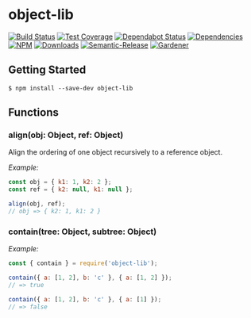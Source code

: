 # object-lib

[![Build Status](https://circleci.com/gh/blackflux/object-lib.png?style=shield)](https://circleci.com/gh/blackflux/object-lib)
[![Test Coverage](https://img.shields.io/coveralls/blackflux/object-lib/master.svg)](https://coveralls.io/github/blackflux/object-lib?branch=master)
[![Dependabot Status](https://api.dependabot.com/badges/status?host=github&repo=blackflux/object-lib)](https://dependabot.com)
[![Dependencies](https://david-dm.org/blackflux/object-lib/status.svg)](https://david-dm.org/blackflux/object-lib)
[![NPM](https://img.shields.io/npm/v/object-lib.svg)](https://www.npmjs.com/package/object-lib)
[![Downloads](https://img.shields.io/npm/dt/object-lib.svg)](https://www.npmjs.com/package/object-lib)
[![Semantic-Release](https://github.com/blackflux/js-gardener/blob/master/assets/icons/semver.svg)](https://github.com/semantic-release/semantic-release)
[![Gardener](https://github.com/blackflux/js-gardener/blob/master/assets/badge.svg)](https://github.com/blackflux/js-gardener)

## Getting Started

    $ npm install --save-dev object-lib

## Functions

### align(obj: Object, ref: Object)

Align the ordering of one object recursively to a reference object.

_Example:_
<!-- eslint-disable no-undef -->
```js
const obj = { k1: 1, k2: 2 };
const ref = { k2: null, k1: null };

align(obj, ref);
// obj => { k2: 1, k1: 2 }
```

### contain(tree: Object, subtree: Object)

_Example:_
<!-- eslint-disable no-undef -->
```js
const { contain } = require('object-lib');

contain({ a: [1, 2], b: 'c' }, { a: [1, 2] });
// => true

contain({ a: [1, 2], b: 'c' }, { a: [1] });
// => false
```
